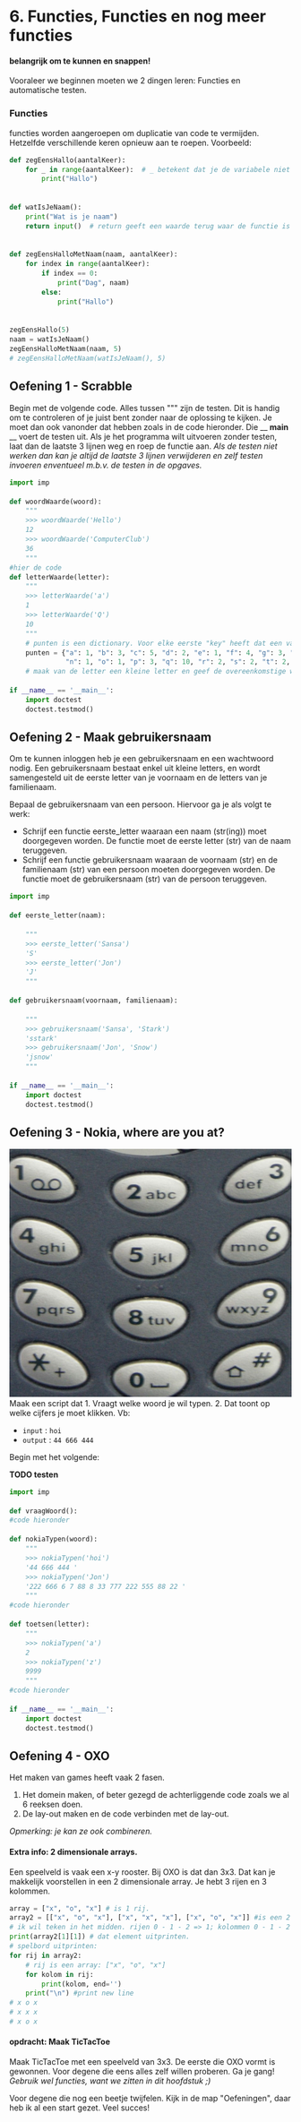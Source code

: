 # 6. Functies, Functies en nog meer functies
#### belangrijk om te kunnen en snappen!

Vooraleer we beginnen moeten we 2 dingen leren: Functies en automatische testen.
### Functies
functies worden aangeroepen om duplicatie van code te vermijden. Hetzelfde verschillende keren opnieuw aan te roepen. Voorbeeld:
```python
def zegEensHallo(aantalKeer):
    for _ in range(aantalKeer):  # _ betekent dat je de variabele niet gebruikt.
        print("Hallo")


def watIsJeNaam():
    print("Wat is je naam")
    return input()  # return geeft een waarde terug waar de functie is opgeroepen


def zegEensHalloMetNaam(naam, aantalKeer):
    for index in range(aantalKeer):
        if index == 0:
            print("Dag", naam)
        else:
            print("Hallo")


zegEensHallo(5)
naam = watIsJeNaam()
zegEensHalloMetNaam(naam, 5)
# zegEensHalloMetNaam(watIsJeNaam(), 5)
```

## Oefening 1 - Scrabble
Begin met de volgende code. Alles tussen """ zijn de testen. Dit is handig om te controleren of je juist bent zonder naar de oplossing te kijken. Je moet dan ook vanonder dat hebben zoals in de code hieronder. Die __ __main__ __ voert de testen uit. Als je het programma wilt uitvoeren zonder testen, laat dan de laatste 3 lijnen weg en roep de functie aan. *Als de testen niet werken dan kan je altijd de laatste 3 lijnen verwijderen en zelf testen invoeren enventueel m.b.v. de testen in de opgaves.*
```python
import imp

def woordWaarde(woord):
    """
    >>> woordWaarde('Hello')
    12
    >>> woordWaarde('ComputerClub')
    36
    """
#hier de code
def letterWaarde(letter):
    """
    >>> letterWaarde('a')
    1
    >>> letterWaarde('Q')
    10
    """
    # punten is een dictionary. Voor elke eerste "key" heeft dat een value. key "a" heeft als waarde 1 enz. Werkt als een array, dus gebruik het als een array :] 
    punten = {"a": 1, "b": 3, "c": 5, "d": 2, "e": 1, "f": 4, "g": 3, "h": 4, "i": 1, "j": 4, "k": 3, "l": 3, "m": 3,
              "n": 1, "o": 1, "p": 3, "q": 10, "r": 2, "s": 2, "t": 2, "u": 4, "v": 4, "w": 5, "x": 8, "y": 8, "z": 4}
    # maak van de letter een kleine letter en geef de overeenkomstige waarde 

if __name__ == '__main__':
    import doctest
    doctest.testmod()

```

## Oefening 2 - Maak gebruikersnaam
Om te kunnen inloggen heb je een gebruikersnaam en een wachtwoord nodig. Een gebruikersnaam bestaat enkel uit kleine letters, en wordt samengesteld uit de eerste letter van je voornaam en de letters van je familienaam.

Bepaal de gebruikersnaam van een persoon. Hiervoor ga je als volgt te werk:
- Schrijf een functie eerste_letter waaraan een naam (str(ing)) moet doorgegeven worden. De functie moet de eerste letter (str) van de naam teruggeven.
- Schrijf een functie gebruikersnaam waaraan de voornaam (str) en de familienaam (str) van een persoon moeten doorgegeven worden. De functie moet de gebruikersnaam (str) van de persoon teruggeven.

```python
import imp

def eerste_letter(naam):

    """
    >>> eerste_letter('Sansa')
    'S'
    >>> eerste_letter('Jon')
    'J'
    """

def gebruikersnaam(voornaam, familienaam):

    """
    >>> gebruikersnaam('Sansa', 'Stark')
    'sstark'
    >>> gebruikersnaam('Jon', 'Snow')
    'jsnow'
    """

if __name__ == '__main__':
    import doctest
    doctest.testmod()
```

## Oefening 3 - Nokia, where are you at?
<img src="./nokia.jpg" alt="Nokia phone">
Maak een script dat 1. Vraagt welke woord je wil typen. 2. Dat toont op welke cijfers je moet klikken.
Vb:

- `input` : `hoi`
- `output` : `44 666 444`

Begin met het volgende:

__TODO testen__

```python
import imp

def vraagWoord():
#code hieronder
    
def nokiaTypen(woord):
    """
    >>> nokiaTypen('hoi')
    '44 666 444 '
    >>> nokiaTypen('Jon')
    '222 666 6 7 88 8 33 777 222 555 88 22 '
    """
#code hieronder

def toetsen(letter):
    """
    >>> nokiaTypen('a')
    2
    >>> nokiaTypen('z')
    9999
    """
#code hieronder

if __name__ == '__main__':
    import doctest
    doctest.testmod()
```

## Oefening 4 - OXO
Het maken van games heeft vaak 2 fasen.
1. Het domein maken, of beter gezegd de achterliggende code zoals we al 6 reeksen doen.
2. De lay-out maken en de code verbinden met de lay-out.

*Opmerking: je kan ze ook combineren.*

#### Extra info: 2 dimensionale arrays.
Een speelveld is vaak een x-y rooster. Bij OXO is dat dan 3x3. Dat kan je makkelijk voorstellen in een 2 dimensionale array. Je hebt 3 rijen en 3 kolommen.
```python
array = ["x", "o", "x"] # is 1 rij.
array2 = [["x", "o", "x"], ["x", "x", "x"], ["x", "o", "x"]] #is een 2 dimensionale array.
# ik wil teken in het midden. rijen 0 - 1 - 2 => 1; kolommen 0 - 1 - 2 => 1
print(array2[1][1]) # dat element uitprinten.
# spelbord uitprinten:
for rij in array2:
    # rij is een array: ["x", "o", "x"]
    for kolom in rij:
        print(kolom, end='')
    print("\n") #print new line
# x o x
# x x x
# x o x
``` 
#### opdracht: Maak TicTacToe
Maak TicTacToe met een speelveld van 3x3. De eerste die OXO vormt is gewonnen.
Voor degene die eens alles zelf willen proberen. Ga je gang! *Gebruik wel functies, want we zitten in dit hoofdstuk ;)*

Voor degene die nog een beetje twijfelen. Kijk in de map "Oefeningen", daar heb ik al een start gezet.
Veel succes!